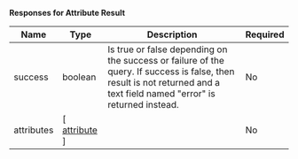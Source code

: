 
**Responses for Attribute Result**

| Name       | Type                                        | Description                                                                                                                                                             | Required |
|------------|---------------------------------------------|-------------------------------------------------------------------------------------------------------------------------------------------------------------------------|----------|
| success    | boolean                                     | Is true or false depending on the success or failure of the query. If success is false, then result is not returned and a text field named "error" is returned instead. | No       |
| attributes | [ [attribute](/restapi/models/#attribute) ] |                                                                                                                                                                         | No       |
